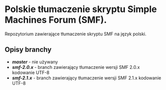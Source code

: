 # Polskie tłumaczenie skryptu Simple Machines Forum (SMF).
Repozytorium zawierające tłumaczenie skryptu SMF na język polski.

## Opisy branchy
* ***master*** - nie używany
* ***smf-2.0.x*** - branch zawierający tłumaczenie wersji SMF 2.0.x kodowanie UTF-8
* ***smf-2.1.x*** - branch zawierający tłumaczenie wersji SMF 2.1.x kodowanie UTF-8
